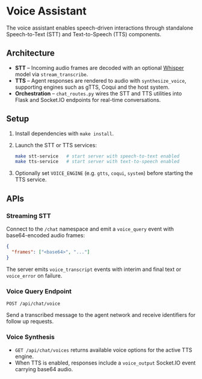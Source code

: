 # Voice Assistant

The voice assistant enables speech-driven interactions through standalone
Speech-to-Text (STT) and Text-to-Speech (TTS) components.

## Architecture

- **STT** – Incoming audio frames are decoded with an optional
  [Whisper](https://github.com/openai/whisper) model via `stream_transcribe`.
- **TTS** – Agent responses are rendered to audio with `synthesize_voice`,
  supporting engines such as gTTS, Coqui and the host system.
- **Orchestration** – `chat_routes.py` wires the STT and TTS utilities into
  Flask and Socket.IO endpoints for real-time conversations.

## Setup

1. Install dependencies with `make install`.
2. Launch the STT or TTS services:

   ```bash
   make stt-service   # start server with speech-to-text enabled
   make tts-service   # start server with text-to-speech enabled
   ```
3. Optionally set `VOICE_ENGINE` (e.g. `gtts`, `coqui`, `system`) before
   starting the TTS service.

## APIs

### Streaming STT

Connect to the `/chat` namespace and emit a `voice_query` event with
base64-encoded audio frames:

```json
{
  "frames": ["<base64>", "..."]
}
```

The server emits `voice_transcript` events with interim and final text or
`voice_error` on failure.

### Voice Query Endpoint

`POST /api/chat/voice`

Send a transcribed message to the agent network and receive identifiers for
follow up requests.

### Voice Synthesis

- `GET /api/chat/voices` returns available voice options for the active TTS
  engine.
- When TTS is enabled, responses include a `voice_output` Socket.IO event
  carrying base64 audio.
